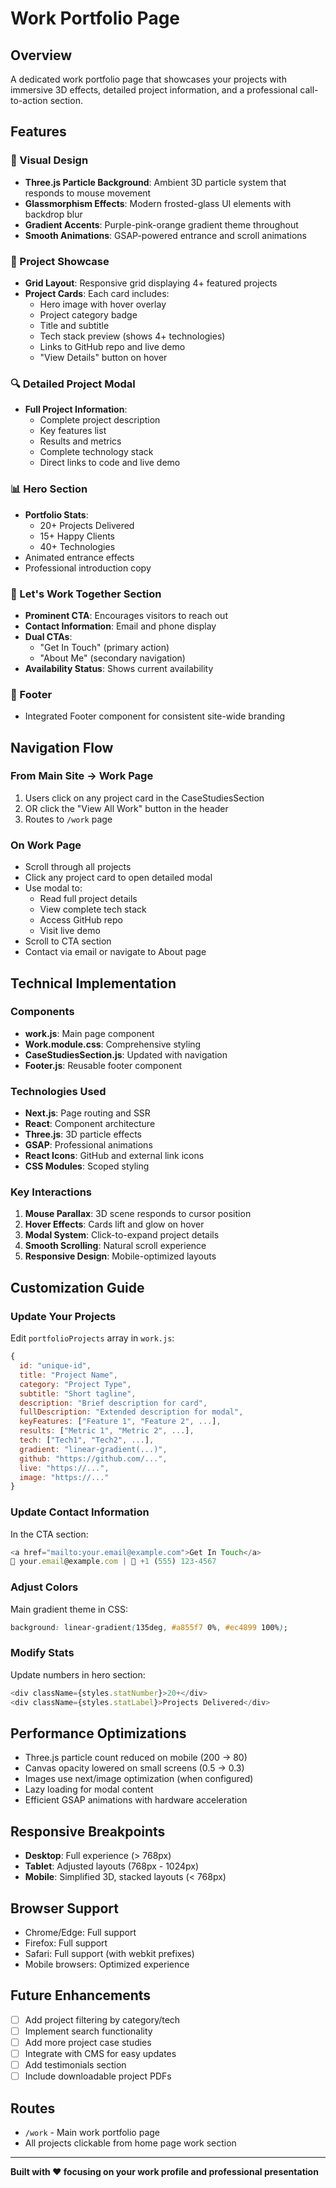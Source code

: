# Work Portfolio Page

## Overview

A dedicated work portfolio page that showcases your projects with immersive 3D effects, detailed project information, and a professional call-to-action section.

## Features

### 🎨 Visual Design

- **Three.js Particle Background**: Ambient 3D particle system that responds to mouse movement
- **Glassmorphism Effects**: Modern frosted-glass UI elements with backdrop blur
- **Gradient Accents**: Purple-pink-orange gradient theme throughout
- **Smooth Animations**: GSAP-powered entrance and scroll animations

### 📱 Project Showcase

- **Grid Layout**: Responsive grid displaying 4+ featured projects
- **Project Cards**: Each card includes:
  - Hero image with hover overlay
  - Project category badge
  - Title and subtitle
  - Tech stack preview (shows 4+ technologies)
  - Links to GitHub repo and live demo
  - "View Details" button on hover

### 🔍 Detailed Project Modal

- **Full Project Information**:
  - Complete project description
  - Key features list
  - Results and metrics
  - Complete technology stack
  - Direct links to code and live demo

### 📊 Hero Section

- **Portfolio Stats**:
  - 20+ Projects Delivered
  - 15+ Happy Clients
  - 40+ Technologies
- Animated entrance effects
- Professional introduction copy

### 🤝 Let's Work Together Section

- **Prominent CTA**: Encourages visitors to reach out
- **Contact Information**: Email and phone display
- **Dual CTAs**:
  - "Get In Touch" (primary action)
  - "About Me" (secondary navigation)
- **Availability Status**: Shows current availability

### 🦶 Footer

- Integrated Footer component for consistent site-wide branding

## Navigation Flow

### From Main Site → Work Page

1. Users click on any project card in the CaseStudiesSection
2. OR click the "View All Work" button in the header
3. Routes to `/work` page

### On Work Page

- Scroll through all projects
- Click any project card to open detailed modal
- Use modal to:
  - Read full project details
  - View complete tech stack
  - Access GitHub repo
  - Visit live demo
- Scroll to CTA section
- Contact via email or navigate to About page

## Technical Implementation

### Components

- **work.js**: Main page component
- **Work.module.css**: Comprehensive styling
- **CaseStudiesSection.js**: Updated with navigation
- **Footer.js**: Reusable footer component

### Technologies Used

- **Next.js**: Page routing and SSR
- **React**: Component architecture
- **Three.js**: 3D particle effects
- **GSAP**: Professional animations
- **React Icons**: GitHub and external link icons
- **CSS Modules**: Scoped styling

### Key Interactions

1. **Mouse Parallax**: 3D scene responds to cursor position
2. **Hover Effects**: Cards lift and glow on hover
3. **Modal System**: Click-to-expand project details
4. **Smooth Scrolling**: Natural scroll experience
5. **Responsive Design**: Mobile-optimized layouts

## Customization Guide

### Update Your Projects

Edit `portfolioProjects` array in `work.js`:

```javascript
{
  id: "unique-id",
  title: "Project Name",
  category: "Project Type",
  subtitle: "Short tagline",
  description: "Brief description for card",
  fullDescription: "Extended description for modal",
  keyFeatures: ["Feature 1", "Feature 2", ...],
  results: ["Metric 1", "Metric 2", ...],
  tech: ["Tech1", "Tech2", ...],
  gradient: "linear-gradient(...)",
  github: "https://github.com/...",
  live: "https://...",
  image: "https://..."
}
```

### Update Contact Information

In the CTA section:

```javascript
<a href="mailto:your.email@example.com">Get In Touch</a>
📧 your.email@example.com | 📱 +1 (555) 123-4567
```

### Adjust Colors

Main gradient theme in CSS:

```css
background: linear-gradient(135deg, #a855f7 0%, #ec4899 100%);
```

### Modify Stats

Update numbers in hero section:

```javascript
<div className={styles.statNumber}>20+</div>
<div className={styles.statLabel}>Projects Delivered</div>
```

## Performance Optimizations

- Three.js particle count reduced on mobile (200 → 80)
- Canvas opacity lowered on small screens (0.5 → 0.3)
- Images use next/image optimization (when configured)
- Lazy loading for modal content
- Efficient GSAP animations with hardware acceleration

## Responsive Breakpoints

- **Desktop**: Full experience (> 768px)
- **Tablet**: Adjusted layouts (768px - 1024px)
- **Mobile**: Simplified 3D, stacked layouts (< 768px)

## Browser Support

- Chrome/Edge: Full support
- Firefox: Full support
- Safari: Full support (with webkit prefixes)
- Mobile browsers: Optimized experience

## Future Enhancements

- [ ] Add project filtering by category/tech
- [ ] Implement search functionality
- [ ] Add more project case studies
- [ ] Integrate with CMS for easy updates
- [ ] Add testimonials section
- [ ] Include downloadable project PDFs

## Routes

- `/work` - Main work portfolio page
- All projects clickable from home page work section

---

**Built with ❤️ focusing on your work profile and professional presentation**
